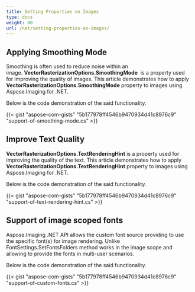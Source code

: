 ```yaml
---
title: Setting Properties on Images
type: docs
weight: 80
url: /net/setting-properties-on-images/
---
```


## **Applying Smoothing Mode**
Smoothing is often used to reduce noise within an image. **VectorRasterizationOptions.SmoothingMode**  is a property used for improving the quality of images. This article demonstrates how to apply **VectorRasterizationOptions.SmoothingMode** property to images using Aspose.Imaging for .NET.  

Below is the code demonstration of the said functionality.



{{< gist "aspose-com-gists" "5b177978ff4546b9470934d41c8976c9" "support-of-smoothing-mode.cs" >}}


## **Improve Text Quality**
**VectorRasterizationOptions.TextRenderingHint** is a property used for improving the quality of the text. This article demonstrates how to apply **VectorRasterizationOptions.TextRenderingHint** property to images using Aspose.Imaging for .NET.   

Below is the code demonstration of the said functionality.



{{< gist "aspose-com-gists" "5b177978ff4546b9470934d41c8976c9" "support-of-text-rendering-hint.cs" >}}

## **Support of image scoped fonts**
Aspose.Imaging .NET API allows the custom font source providing to use the specific font(s) for image rendering. 
Unlike FontSettings.SetFontsFolders method works in the image scope and allowing to provide the fonts in multi-user scenarios.

Below is the code demonstration of the said functionality.

{{< gist "aspose-com-gists" "5b177978ff4546b9470934d41c8976c9" "support-of-custom-fonts.cs" >}}


